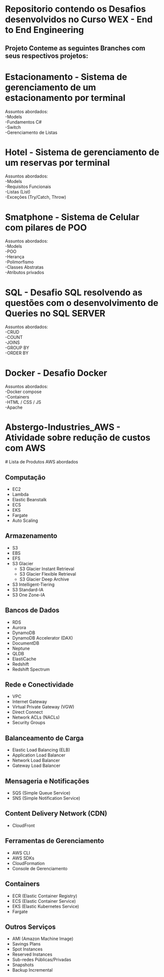 # Repositorio contendo os Desafios desenvolvidos no Curso WEX - End to End Engineering

<h2> Projeto Conteme as seguintes Branches com seus respectivos projetos: </h2>

<h1> Estacionamento - Sistema de gerenciamento de um estacionamento por terminal </h1>
<p> Assuntos abordados:</br>
-Models </br>
-Fundamentos C# </br>
-Switch </br>
-Gerenciamento de Listas</br>
</p>

<h1> Hotel - Sistema de gerenciamento de um reservas por terminal </h1>
<p> Assuntos abordados: </br>
-Models </br>
-Requisitos Funcionais</br> 
-Listas (List)</br> 
-Exceções (Try/Catch, Throw) </br>
</p>

<h1> Smatphone - Sistema de Celular com pilares de POO </h1>
<p> Assuntos abordados:</br>
-Models</br>
-POO</br>
-Herança</br>
-Polimorfismo</br>
-Classes Abstratas</br>
-Atributos privados</br>
</p>

<h1> SQL - Desafio SQL resolvendo as questões com o desenvolvimento de Queries no SQL SERVER </h1>
<p> Assuntos abordados:</br>
-CRUD</br>
-COUNT</br>
-JOINS</br>
-GROUP BY</br>
-ORDER BY</br>
</p>

<h1> Docker - Desafio Docker </h1>
<p> Assuntos abordados:</br>
-Docker compose</br>
-Containers</br>
-HTML / CSS / JS </br>
-Apache</br>
</p>

<h1> Abstergo-Industries_AWS - Atividade sobre redução de custos com AWS </h1>
# Lista de Produtos AWS abordados</br>

## Computação
- EC2
- Lambda
- Elastic Beanstalk
- ECS
- EKS
- Fargate
- Auto Scaling

## Armazenamento
- S3
- EBS
- EFS
- S3 Glacier
  - S3 Glacier Instant Retrieval
  - S3 Glacier Flexible Retrieval
  - S3 Glacier Deep Archive
- S3 Intelligent-Tiering
- S3 Standard-IA
- S3 One Zone-IA

## Bancos de Dados
- RDS
- Aurora
- DynamoDB
- DynamoDB Accelerator (DAX)
- DocumentDB
- Neptune
- QLDB
- ElastiCache
- Redshift
- Redshift Spectrum

## Rede e Conectividade
- VPC
- Internet Gateway
- Virtual Private Gateway (VGW)
- Direct Connect
- Network ACLs (NACLs)
- Security Groups

## Balanceamento de Carga
- Elastic Load Balancing (ELB)
- Application Load Balancer
- Network Load Balancer
- Gateway Load Balancer

## Mensageria e Notificações
- SQS (Simple Queue Service)
- SNS (Simple Notification Service)

## Content Delivery Network (CDN)
- CloudFront

## Ferramentas de Gerenciamento
- AWS CLI
- AWS SDKs
- CloudFormation
- Console de Gerenciamento

## Containers
- ECR (Elastic Container Registry)
- ECS (Elastic Container Service)
- EKS (Elastic Kubernetes Service)
- Fargate

## Outros Serviços
- AMI (Amazon Machine Image)
- Savings Plans
- Spot Instances
- Reserved Instances
- Sub-redes Públicas/Privadas
- Snapshots
- Backup Incremental
